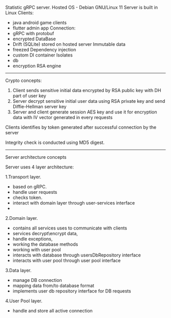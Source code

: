 Statistic gRPC server. 
Hosted OS - Debian GNU/Linux 11
Server is built in Linux
Clients:
 - java android game clients
 - flutter admin app
Connection:
 - gRPC with protobuf
 - encrypted
DataBase 
 - Drift (SQLite) stored on hosted server 
Immutable data 
 - freezed
Dependency injection 
 - custom DI container
Isolates
 - db
 - encryption RSA engine
-----------------------------------------------------
Crypto concepts:
 
1. Client sends sensitive initial data encrypted by RSA 
public key with DH part of user key
2. Server decrypt sensitive initial user data using RSA 
private key and send Diffie-Hellman server key
3. Server and client generate session AES key and use it 
for encryption data with IV vector generated in every requests

Clients identifies by token generated after successful 
connection by the server

Integrity check is conducted using MD5 digest.

-------------------------------------------------------
Server architecture concepts

Server uses 4 layer architecture:

1.Transport layer. 
- based on gRPC. 
- handle user requests 
- checks token. 
- interact with domain layer through user-services interface
- 
2.Domain layer.

- contains all services uses to communicate with clients
- services decrypt\encrypt data, 
- handle exceptions, 
- working the database methods 
- working with user pool
- interacts with database through usersDbRepository interface
- interacts with user pool through user pool interface

3.Data layer.

- manage DB connection
- mapping data from/to database format
- implements user db repository interface for DB requests

4.User Pool layer.
- handle and store all active connection 


